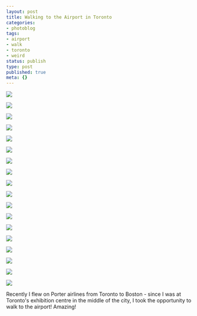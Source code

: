 ```yaml
---
layout: post
title: Walking to the Airport in Toronto
categories:
- photoblog
tags:
- airport
- walk
- toronto
- weird
status: publish
type: post
published: true
meta: {}
---
```


![](/squarespace_images/static_500baf96c4aa540325612fa5_500bb0b2e4b042ea6e35b13f_53aabaaae4b0f65e787e0674_1403697837854_IMG_3556.jpg_)
  

  
   
![](/squarespace_images/static_500baf96c4aa540325612fa5_500bb0b2e4b042ea6e35b13f_53aababde4b0752a03158d03_1403697870556_DSC_0008.jpg_)
  

  
   
![](/squarespace_images/static_500baf96c4aa540325612fa5_500bb0b2e4b042ea6e35b13f_53aabad4e4b0f65e787e069c_1403697894079_DSC_0007.jpg_)
  

  
   
![](/squarespace_images/static_500baf96c4aa540325612fa5_500bb0b2e4b042ea6e35b13f_53aabac8e4b0752a03158d10_1403697873498_IMG_3555.jpg_)
  

  
   
![](/squarespace_images/static_500baf96c4aa540325612fa5_500bb0b2e4b042ea6e35b13f_53aabad6e4b0752a03158d13_1403697885506_IMG_3546.jpg_)
  

  
   
![](/squarespace_images/static_500baf96c4aa540325612fa5_500bb0b2e4b042ea6e35b13f_53aabae3e4b0f65e787e06a8_1403697903527_IMG_3554.jpg_)
  

  
   
![](/squarespace_images/static_500baf96c4aa540325612fa5_500bb0b2e4b042ea6e35b13f_53aabae2e4b0752a03158d18_1403697900584_IMG_3545.jpg_)
  

  
   
![](/squarespace_images/static_500baf96c4aa540325612fa5_500bb0b2e4b042ea6e35b13f_53aabaefe4b0f65e787e06b6_1403697908695_IMG_3544.jpg_)
  

  
   
![](/squarespace_images/static_500baf96c4aa540325612fa5_500bb0b2e4b042ea6e35b13f_53aabafbe4b0f65e787e06c0_1403697925115_IMG_3551.jpg_)
  

  
   
![](/squarespace_images/static_500baf96c4aa540325612fa5_500bb0b2e4b042ea6e35b13f_53aabb06e4b0f65e787e06c7_1403697947759_IMG_3543.jpg_)
  

  
   
![](/squarespace_images/static_500baf96c4aa540325612fa5_500bb0b2e4b042ea6e35b13f_53aabb18e4b0752a03158d40_1403697950265_IMG_3549.jpg_)
  

  
   
![](/squarespace_images/static_500baf96c4aa540325612fa5_500bb0b2e4b042ea6e35b13f_53aabb17e4b0f65e787e06d9_1403697950123_IMG_3542.jpg_)
  

  
   
![](/squarespace_images/static_500baf96c4aa540325612fa5_500bb0b2e4b042ea6e35b13f_53aabb27e4b0f65e787e06e1_1403697980891_IMG_3541.jpg_)
  

  
   
![](/squarespace_images/static_500baf96c4aa540325612fa5_500bb0b2e4b042ea6e35b13f_53aabb22e4b0752a03158d47_1403697975132_IMG_3548.jpg_)
  

  
   
![](/squarespace_images/static_500baf96c4aa540325612fa5_500bb0b2e4b042ea6e35b13f_53aabb2ce4b0752a03158d59_1403697977064_IMG_3540.jpg_)
  

  
   
![](/squarespace_images/static_500baf96c4aa540325612fa5_500bb0b2e4b042ea6e35b13f_53aabb36e4b0f65e787e06ea_1403697984935_IMG_3547.jpg_)
  

  
   
![](/squarespace_images/static_500baf96c4aa540325612fa5_500bb0b2e4b042ea6e35b13f_53aabb3fe4b0752a03158d6a_1403697987760_IMG_3539.jpg_)
  

  
   
![](/squarespace_images/static_500baf96c4aa540325612fa5_500bb0b2e4b042ea6e35b13f_53aabb5de4b0f65e787e0706_1403698037562_DSC_0006.jpg_)

Recently I flew on Porter airlines from Toronto to Boston - since I was at Toronto's exhibition centre in the middle of the city, I took the opportunity to walk to the airport! Amazing!
